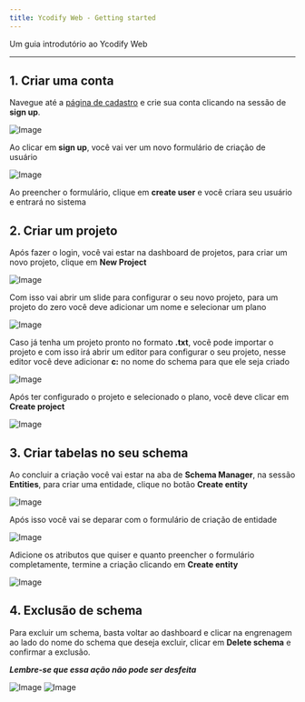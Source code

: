 ```yaml
---
title: Ycodify Web - Getting started
---
```


Um guia introdutório ao Ycodify Web

---

## 1. Criar uma conta

Navegue até a [página de cadastro](https://ycodify-console.vercel.app/) e crie sua conta clicando na sessão de **sign up**.

![Image](/images/yc-web/login.png)

Ao clicar em **sign up**, você vai ver um novo formulário de criação de usuário

![Image](/images/yc-web/createAccount.png)

Ao preencher o formulário, clique em **create user** e você criara seu usuário e entrará no sistema

## 2. Criar um projeto

Após fazer o login, você vai estar na dashboard de projetos, para criar um novo projeto, clique em **New Project**

![Image](/images/yc-web/dashboard.png)

Com isso vai abrir um slide para configurar o seu novo projeto, para um projeto do zero você deve adicionar um nome e selecionar um plano

![Image](/images/yc-web/dashboardCreateProject.png)

Caso já tenha um projeto pronto no formato **.txt**, você pode importar o projeto e com isso irá abrir um editor para configurar o seu projeto, nesse editor você deve adicionar **c:** no nome do schema para que ele seja criado

![Image](/images/yc-web/dashboardCreateProject3.png)

Após ter configurado o projeto e selecionado o plano, você deve clicar em **Create project**

![Image](/images/yc-web/dashboardCreateProject2.png)

## 3. Criar tabelas no seu schema

Ao concluir a criação você vai estar na aba de **Schema Manager**, na sessão **Entities**, para criar uma entidade, clique no botão **Create entity**

![Image](/images/yc-web/createEntity1.png)

Após isso você vai se deparar com o formulário de criação de entidade

![Image](/images/yc-web/createEntity2.png)

Adicione os atributos que quiser e quanto preencher o formulário completamente, termine a criação clicando em **Create entity**

![Image](/images/yc-web/createEntity3.png)

## 4. Exclusão de schema

Para excluir um schema, basta voltar ao dashboard e clicar na engrenagem ao lado do nome do schema que deseja excluir, clicar em **Delete schema** e confirmar a exclusão.

_**Lembre-se que essa ação não pode ser desfeita**_

![Image](/images/yc-web/deleteSchema.png)
![Image](/images/yc-web/deleteSchema2.png)

